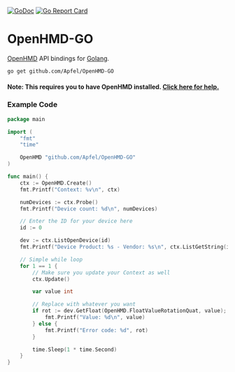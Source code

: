 [![GoDoc](https://godoc.org/github.com/Apfel/OpenHMD?status.svg)](https://godoc.org/github.com/Apfel/OpenHMD)
[![Go Report Card](https://goreportcard.com/badge/github.com/Apfel/OpenHMD-GO)](https://goreportcard.com/report/github.com/Apfel/OpenHMD-GO)

# OpenHMD-GO
[OpenHMD](http://www.openhmd.net/) API bindings for [Golang](https://golang.org/).

```
go get github.com/Apfel/OpenHMD-GO
```

#### Note: This requires you to have OpenHMD installed. [Click here for help.](http://www.openhmd.net/index.php/download/)

### Example Code
```go
package main

import (
	"fmt"
	"time"

	OpenHMD "github.com/Apfel/OpenHMD-GO"
)

func main() {
	ctx := OpenHMD.Create()
	fmt.Printf("Context: %v\n", ctx)

	numDevices := ctx.Probe()
	fmt.Printf("Device count: %d\n", numDevices)

	// Enter the ID for your device here
	id := 0

	dev := ctx.ListOpenDevice(id)
	fmt.Printf("Device Product: %s - Vendor: %s\n", ctx.ListGetString(id, OpenHMD.StringValueProduct), ctx.ListGetString(id, OpenHMD.StringValueVendor))

	// Simple while loop
	for 1 == 1 {
		// Make sure you update your Context as well
		ctx.Update()

		var value int

		// Replace with whatever you want
		if rot := dev.GetFloat(OpenHMD.FloatValueRotationQuat, value); rot == 0 {
			fmt.Printf("Value: %d\n", value)
		} else {
			fmt.Printf("Error code: %d", rot)
		}

		time.Sleep(1 * time.Second)
	}
}
```
